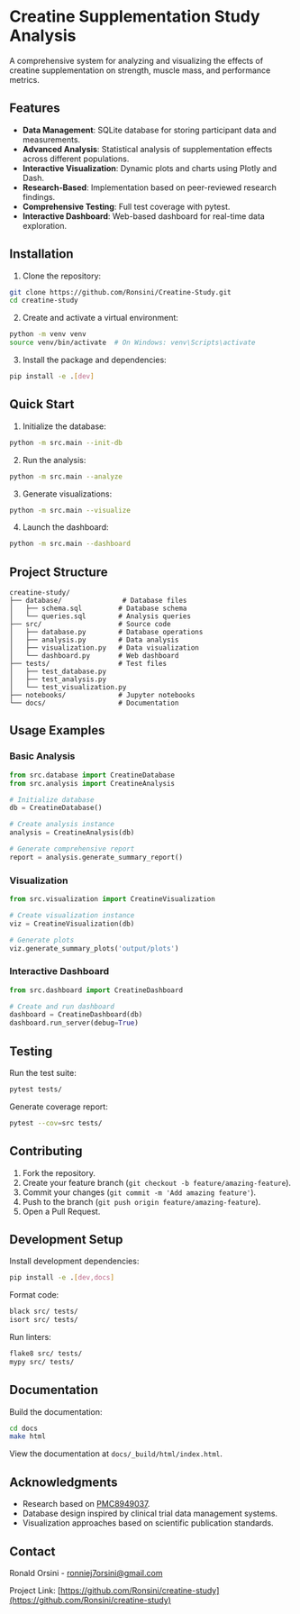 # Creatine Supplementation Study Analysis

A comprehensive system for analyzing and visualizing the effects of creatine supplementation on strength, muscle mass, and performance metrics.

## Features

- **Data Management**: SQLite database for storing participant data and measurements.
- **Advanced Analysis**: Statistical analysis of supplementation effects across different populations.
- **Interactive Visualization**: Dynamic plots and charts using Plotly and Dash.
- **Research-Based**: Implementation based on peer-reviewed research findings.
- **Comprehensive Testing**: Full test coverage with pytest.
- **Interactive Dashboard**: Web-based dashboard for real-time data exploration.

## Installation

1. Clone the repository:
```bash
git clone https://github.com/Ronsini/Creatine-Study.git
cd creatine-study
```

2. Create and activate a virtual environment:
```bash
python -m venv venv
source venv/bin/activate  # On Windows: venv\Scripts\activate
```

3. Install the package and dependencies:
```bash
pip install -e .[dev]
```

## Quick Start

1. Initialize the database:
```bash
python -m src.main --init-db
```

2. Run the analysis:
```bash
python -m src.main --analyze
```

3. Generate visualizations:
```bash
python -m src.main --visualize
```

4. Launch the dashboard:
```bash
python -m src.main --dashboard
```

## Project Structure

```
creatine-study/
├── database/               # Database files
│   ├── schema.sql         # Database schema
│   └── queries.sql        # Analysis queries
├── src/                   # Source code
│   ├── database.py        # Database operations
│   ├── analysis.py        # Data analysis
│   ├── visualization.py   # Data visualization
│   └── dashboard.py       # Web dashboard
├── tests/                 # Test files
│   ├── test_database.py
│   ├── test_analysis.py
│   └── test_visualization.py
├── notebooks/             # Jupyter notebooks
└── docs/                  # Documentation
```

## Usage Examples

### Basic Analysis
```python
from src.database import CreatineDatabase
from src.analysis import CreatineAnalysis

# Initialize database
db = CreatineDatabase()

# Create analysis instance
analysis = CreatineAnalysis(db)

# Generate comprehensive report
report = analysis.generate_summary_report()
```

### Visualization
```python
from src.visualization import CreatineVisualization

# Create visualization instance
viz = CreatineVisualization(db)

# Generate plots
viz.generate_summary_plots('output/plots')
```

### Interactive Dashboard
```python
from src.dashboard import CreatineDashboard

# Create and run dashboard
dashboard = CreatineDashboard(db)
dashboard.run_server(debug=True)
```

## Testing

Run the test suite:
```bash
pytest tests/
```

Generate coverage report:
```bash
pytest --cov=src tests/
```

## Contributing

1. Fork the repository.
2. Create your feature branch (`git checkout -b feature/amazing-feature`).
3. Commit your changes (`git commit -m 'Add amazing feature'`).
4. Push to the branch (`git push origin feature/amazing-feature`).
5. Open a Pull Request.

## Development Setup

Install development dependencies:
```bash
pip install -e .[dev,docs]
```

Format code:
```bash
black src/ tests/
isort src/ tests/
```

Run linters:
```bash
flake8 src/ tests/
mypy src/ tests/
```

## Documentation

Build the documentation:
```bash
cd docs
make html
```

View the documentation at `docs/_build/html/index.html`.

## Acknowledgments

- Research based on [PMC8949037](https://www.ncbi.nlm.nih.gov/pmc/articles/PMC8949037/).
- Database design inspired by clinical trial data management systems.
- Visualization approaches based on scientific publication standards.

## Contact

Ronald Orsini - ronniej7orsini@gmail.com

Project Link: [https://github.com/Ronsini/creatine-study](https://github.com/Ronsini/creatine-study)

